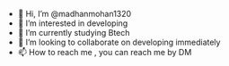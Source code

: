 - 👋 Hi, I’m @madhanmohan1320
- 👀 I’m interested in developing
- 🌱 I’m currently studying Btech
- 💞️ I’m looking to collaborate on developing immediately
- 📫 How to reach me , you can reach me by DM

<!---
madhanmohan1320/madhanmohan1320 is a ✨ special ✨ repository because its `README.md` (this file) appears on your GitHub profile.
You can click the Preview link to take a look at your changes.
--->
